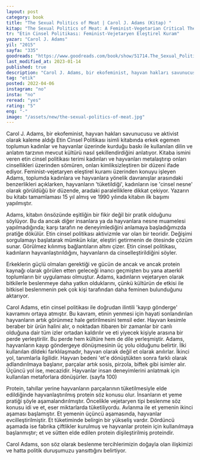 ```yaml
---
layout: post
category: book
title: "The Sexual Politics of Meat | Carol J. Adams (Kitap) "
kitap: "The Sexual Politics of Meat: A Feminist-Vegetarian Critical Theory"
tr: "Etin Cinsel Politikası: Feminist-Vejetaryen Eleştirel Kuram"
yazar: "Carol J. Adams"
yil: "2015"
sayfa: "335"
goodreads: "https://www.goodreads.com/book/show/51714.The_Sexual_Politics_of_Meat"
last_modified_at: 2023-01-14
published: true
description: "Carol J. Adams, bir ekofeminist, hayvan hakları savunucusu ve aktivist olarak kaleme aldığı Etin Cinsel Politikası isimli kitabında erkek egemen toplumun kadınlar ve hayvanlar üzerinde kurduğu baskı ile kullanılan dilin ve anlatım tarzının mevcut kültürü nasıl şekillendirdiğini anlatıyor."
tag: "etik"
posted: 2022-04-06
instagram: "no"
insta: "no"
reread: "yes"
rating: "5"
eng: "-"
image: "/assets/new/the-sexual-politics-of-meat.jpg"
---
```


Carol J. Adams, bir ekofeminist, hayvan hakları savunucusu ve aktivist olarak kaleme aldığı Etin Cinsel Politikası isimli kitabında erkek egemen toplumun kadınlar ve hayvanlar üzerinde kurduğu baskı ile kullanılan dilin ve anlatım tarzının mevcut kültürü nasıl şekillendirdiğini anlatıyor. Kitaba ismini veren etin cinsel politikası terimi kadınları ve hayvanları metalaştırıp onları cinsellikleri üzerinden sömüren, onları kimliksizleştiren bir düzeni ifade ediyor. Feminist-vejetaryen eleştirel kuramı üzerinden konuyu işleyen Adams, toplumda kadınlara ve hayvanlara yönelik davranışlar arasındaki benzerlikleri açıklarken, hayvanların 'tüketildiği', kadınların ise 'cinsel nesne' olarak görüldüğü bir düzende, aradaki paralelliklere dikkat çekiyor. Yazarın bu kitabı tamamlaması 15 yıl almış ve 1990 yılında kitabın ilk başımı yapılmıştır.

Adams, kitabın önsözünde eşitliğin bir fikir değil bir pratik olduğunu söylüyor. Bu da ancak diğer insanlara ya da hayvanlara nesne muamelesi yapılmadığında; karşı tarafın ne deneyimlediğini anlamaya başladığımızda pratiğe dökülür. Etin cinsel politikası aktivizmle var olan bir teoridir. Değişimi sorgulamayı başlatarak mümkün kılar, eleştiri getirmenin de ötesinde çözüm sunar. Görülmez kılınmış bağlantıların altını çizer. Etin cinsel politikası, kadınların hayvanlaştırıldığını, hayvanların da cinselleştirildiğini söyler.

Erkeklerin güçlü olmaları gerektiği ve gücün de ancak ve ancak protein kaynağı olarak görülen etten geleceği inancı geçmişten bu yana ataerkil toplumların bir uygulaması olmuştur. Adams, kadınların vejetaryen olarak bitkilerle beslenmeye daha yatkın olduklarını, çünkü kültürün de etkisi ile bitkisel beslenmenin pek çok kişi tarafından daha feminen bulunduğunu aktarıyor.

Carol Adams, etin cinsel politikası ile doğrudan ilintili 'kayıp gönderge' kavramını ortaya atmıştır. Bu kavram, etinin yenmesi için hayati sonlandırılan hayvanların artık görünmez hale getirilmesini temsil eder. Hayvan kesimle beraber bir ürün halini alır, o noktadan itibaren bir zamanlar bir canlı olduğuna dair tüm izler ortadan kaldırılır ve eti yiyecek kişiyle arasına bir perde yerleştirilir. Bu perde hem kültüre hem de dile yerleşmiştir. Adams, hayvanların kayıp göndergeye dönüşmesinin üç yolu olduğunu belirtir. İlki kullanılan dildeki farklılaşmadır, hayvan olarak değil et olarak anılırlar. İkinci yol, tanımlarla ilgilidir. Hayvan bedeni 'et'e dönüştükten sonra farklı olarak adlandırılmaya başlanır, parçalar artık sosis, pirzola, biftek gibi isimler alır. Üçüncü yol ise, mecazidir. Hayvanlar insan deneyimlerini anlatmak için kullanılan metaforlara dönüşürler. (sayfa 100)

Protein, tahıllar yerine hayvanların parçalarının tüketilmesiyle elde edildiğinde hayvanlaştırılmış protein söz konusu olur. İnsanların et yeme pratiği şöyle aşamalandırılmıştır. Öncelikle vejetaryen tipi beslenme söz konusu idi ve et, eser miktarlarda tüketiliyordu. Avlanma ile et yemenin ikinci aşaması başlamıştır. Et yemenin üçüncü aşamasında, hayvanlar evcilleştirilmiştir. Et tüketiminde belirgin bir yükseliş vardır. Dördüncü aşamada ise fabrika çiftlikler kurulmuş ve hayvanlar protein için kullanılmaya başlanmıştır; et ve sütten elde edilen protein dişileştirilmiş proteindir.

Carol Adams, son söz olarak beslenme tercihlerimizin doğayla olan ilişkimizi ve hatta politik duruşumuzu yansıttığını belirtiyor.
